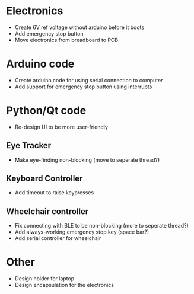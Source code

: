 
Electronics
===========
- Create 6V ref voltage without arduino before it boots
- Add emergency stop button
- Move electronics from breadboard to PCB

Arduino code
============
- Create arduino code for using serial connection to computer
- Add support for emergency stop button using interrupts

Python/Qt code
==============
- Re-design UI to be more user-friendly

Eye Tracker
-----------
- Make eye-finding non-blocking (move to seperate thread?)

Keyboard Controller
-------------------
- Add timeout to raise keypresses

Wheelchair controller
---------------------
- Fix connecting with BLE to be non-blocking (more to seperate thread?)
- Add always-working emergency stop key (space bar?)
- Add serial controller for wheelchair

Other
=====
- Design holder for laptop
- Design encapsulation for the electronics